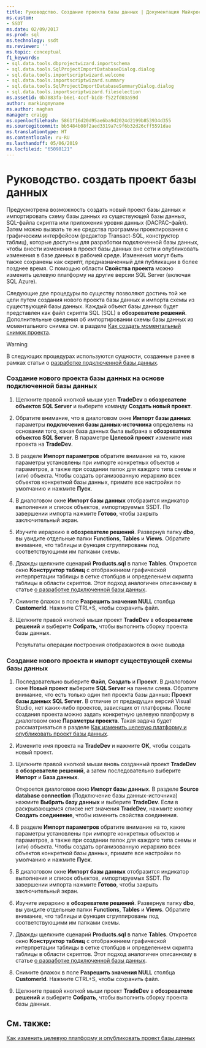 ```yaml
---
title: Руководство. Создание проекта базы данных | Документация Майкрософт
ms.custom:
- SSDT
ms.date: 02/09/2017
ms.prod: sql
ms.technology: ssdt
ms.reviewer: ''
ms.topic: conceptual
f1_keywords:
- sql.data.tools.dbprojectwizard.importschema
- sql.data.tools.SqlProjectImportDatabaseDialog.dialog
- sql.data.tools.importscriptwizard.welcome
- sql.data.tools.importscriptwizard.summary
- sql.data.tools.SqlProjectImportDatabaseSummaryDialog.dialog
- sql.data.tools.importscriptwizard.fileselection
ms.assetid: 0b7883fa-b6e1-4ccf-b1d8-f522fd03a59d
author: markingmyname
ms.author: maghan
manager: craigg
ms.openlocfilehash: 5861f16d20d95ae6ba9d2024d2199b853934d355
ms.sourcegitcommit: bb5484b08f2aed3319a7c9f6b32d26cff5591dae
ms.translationtype: HT
ms.contentlocale: ru-RU
ms.lasthandoff: 05/06/2019
ms.locfileid: "65098121"
---
```

# <a name="how-to-create-a-new-database-project"></a>Руководство. создать проект базы данных
Предусмотрена возможность создать новый проект базы данных и импортировать схему базы данных из существующей базы данных, SQL-файла скрипта или приложения уровня данных (DACPAC-файл). Затем можно вызвать те же средства программы проектирования с графическим интерфейсом (редактор Transact\-SQL, конструктор таблиц), которые доступны для разработки подключенной базы данных, чтобы внести изменения в проект базы данных вне сети и опубликовать изменения в базе данных в рабочей среде. Изменения могут быть также сохранены как скрипт, предназначенный для публикации в более позднее время. С помощью области **Свойства проекта** можно изменить целевую платформу на другие версии SQL Server (включая SQL Azure).  
  
Следующие две процедуры по существу позволяют достичь той же цели путем создания нового проекта базы данных и импорта схемы из существующей базы данных. Каждый объект базы данных будет представлен как файл скрипта SQL (SQL) в **обозревателе решений**. Дополнительные сведения об импортировании схемы базы данных из моментального снимка см. в разделе [Как создать моментальный снимок проекта](../ssdt/how-to-create-a-snapshot-of-a-project.md).  
  
> [!WARNING]  
> В следующих процедурах используются сущности, созданные ранее в рамках статьи о [разработке подключенной базы данных](../ssdt/connected-database-development.md).  
  
### <a name="to-create-a-new-database-project-off-a-connected-database"></a>Создание нового проекта базы данных на основе подключенной базы данных  
  
1.  Щелкните правой кнопкой мыши узел **TradeDev** в **обозревателе объектов SQL Server** и выберите команду **Создать новый проект**.  
  
2.  Обратите внимание, что в диалоговом окне **Импорт базы данных** параметры **подключения базы данных-источника** определены на основании того, какая база данных была выбрана в **обозревателе объектов SQL Server**. В параметре **Целевой проект** измените имя проекта на **TradeDev**.  
  
3.  В разделе **Импорт параметров** обратите внимание на то, какие параметры установлены при импорте конкретных объектов и параметров, а также при создании папок для каждого типа схемы и (или) объекта. Чтобы создать организованную иерархию всех объектов конкретной базы данных, примите все настройки по умолчанию и нажмите **Пуск**.  
  
4.  В диалоговом окне **Импорт базы данных** отобразится индикатор выполнения и список объектов, импортируемых SSDT. По завершении импорта нажмите **Готово**, чтобы закрыть заключительный экран.  
  
5.  Изучите иерархию в **обозревателе решений**. Развернув папку **dbo**, вы увидите отдельные папки **Functions**, **Tables** и **Views**. Обратите внимание, что таблицы и функция сгруппированы под соответствующими им папками схемы.  
  
6.  Дважды щелкните сценарий **Products.sql** в папке **Tables**. Откроется окно **Конструктор таблиц** с отображением графической интерпретации таблицы в сетке столбцов и определением скрипта таблицы в области скриптов. Этот подход аналогичен описанному в статье [о разработке подключенной базы данных](../ssdt/connected-database-development.md).  
  
7.  Снимите флажок в поле **Разрешить значения NULL** столбца **CustomerId**. Нажмите CTRL+S, чтобы сохранить файл.  
  
8.  Щелкните правой кнопкой мыши проект **TradeDev** в **обозревателе решений** и выберите **Собрать**, чтобы выполнить сборку проекта базы данных.  
  
    Результаты операции построения отображаются в окне вывода  
  
### <a name="to-create-a-new-project-and-import-existing-database-schema"></a>Создание нового проекта и импорт существующей схемы базы данных  
  
1.  Последовательно выберите **Файл**, **Создать** и **Проект**. В диалоговом окне **Новый проект** выберите **SQL Server** на панели слева. Обратите внимание, что есть только один тип проекта базы данных: **Проект базы данных SQL Server**. В отличие от предыдущих версий Visual Studio, нет каких-либо проектов, зависящих от платформы. После создания проекта можно задать конкретную целевую платформу в диалоговом окне **Параметры проекта**. Такая задача будет рассматриваться в разделе [Как изменить целевую платформу и опубликовать проект базы данных](../ssdt/how-to-change-target-platform-and-publish-a-database-project.md).  
  
2.  Измените имя проекта на **TradeDev** и нажмите **ОК**, чтобы создать новый проект.  
  
3.  Щелкните правой кнопкой мыши вновь созданный проект **TradeDev** в **обозревателе решений**, а затем последовательно выберите **Импорт** и **База данных**.  
  
    Откроется диалоговое окно **Импорт базы данных**. В разделе **Source database connection** (Подключение базы данных-источника) нажмите **Выбрать базу данных** и выберите **TradeDev**. Если в раскрывающемся списке нет значения **TradeDev**, нажмите кнопку **Создать соединение**, чтобы изменить свойства соединения.  
  
4.  В разделе **Импорт параметров** обратите внимание на то, какие параметры установлены при импорте конкретных объектов и параметров, а также при создании папок для каждого типа схемы и (или) объекта. Чтобы создать организованную иерархию всех объектов конкретной базы данных, примите все настройки по умолчанию и нажмите **Пуск**.  
  
5.  В диалоговом окне **Импорт базы данных** отобразится индикатор выполнения и список объектов, импортируемых SSDT. По завершении импорта нажмите **Готово**, чтобы закрыть заключительный экран.  
  
6.  Изучите иерархию в **обозревателе решений**. Развернув папку **dbo**, вы увидите отдельные папки **Functions**, **Tables** и **Views**. Обратите внимание, что таблицы и функция сгруппированы под соответствующими им папками схемы.  
  
7.  Дважды щелкните сценарий **Products.sql** в папке **Tables**. Откроется окно **Конструктор таблиц** с отображением графической интерпретации таблицы в сетке столбцов и определением скрипта таблицы в области скриптов. Этот подход аналогичен описанному в статье [о разработке подключенной базы данных](../ssdt/connected-database-development.md).  
  
8.  Снимите флажок в поле **Разрешить значения NULL** столбца **CustomerId**. Нажмите CTRL+S, чтобы сохранить файл.  
  
9. Щелкните правой кнопкой мыши проект **TradeDev** в **обозревателе решений** и выберите **Собрать**, чтобы выполнить сборку проекта базы данных.  
  
## <a name="see-also"></a>См. также:  
[Как изменить целевую платформу и опубликовать проект базы данных](../ssdt/how-to-change-target-platform-and-publish-a-database-project.md)  
  

